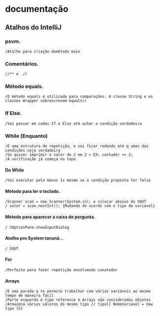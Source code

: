 [//]: # (ADICIONAR ESPAÇAMENTO AOS TÍTULOS)

#  documentação

##  Atalhos do IntelliJ

###  psvm.

    /Atalho para criação dométodo main

### Comentários. 

    //** e  // 

### Método equals.

    /O método equals é utilizado para comparações. A classe String e as classes Wrapper sobrescrevem equals()

### If Else.

    /Vai passar em cadas If e Else até achar a condição verdadeira

### While (Enquanto)

    /É uma estrutura de repetição, e vai ficar rodando até q umas das condições seja verdadeira
    /Se quiser imprimir o valor de 2 em 2 > EX: contador += 2;
    /A verificação já começa no topo

#### Do While
 
    /Vai executar pelo menos 1x mesmo se a condição proposta for falsa

#### Método para ler o teclado.
   
    /Scanner scan = new Scanner(System.in); e colocar abaixo do SOUT 
    / valor = scan.nextInt(); {Mudando de acordo com o tipo de variável}

#### Método para aparecer a caixa de pergunta.

    / JOptionPane.showInputDialog

#### Atalho pro System tananã...

    / SOUT

#### For

    /Perfeito para fazer repetição envolvendo conatador

#### Arrays

    /É uma parada q te permite trabalhar com várias variáveis ao mesmo tempo de maneira fácil
    /Parte esquerda é tipo reference e Arrays são considerados objetos
    /Armazena vários válores do mesmo tipo // tipo[] NomeVariavel = new tipo [5]